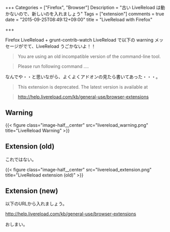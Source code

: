+++
Categories = ["Firefox", "Browser"]
Description = "古い LiveReload は動かないので、新しいのを入れましょう"
Tags = ["extension"]
comments = true
date = "2015-09-25T08:49:12+09:00"
title = "LiveReload with Firefox"

+++


Firefox LiveReload + grunt-contrib-watch LiveReload で以下の warning メッセージがでて、LiveReload うごかないよ！！

>You are using an old incompatible version of the command-line tool.

>Please run following command ....

なんでや・・と思いながら、よくよくアドオンの見たら書いてあった・・・。

> This extension is deprecated. The latest version is available at

> <http://help.livereload.com/kb/general-use/browser-extensions>

<!--more-->

## Warning

{{< figure class="image-half__center" src="livereload_warning.png" title="LiveReload Warning" >}}

## Extension (old)

これではない。

{{< figure class="image-half__center" src="livereload_extension.png" title="LiveReload extension (old)" >}}

## Extension (new)

以下のURLから入れましょう。

http://help.livereload.com/kb/general-use/browser-extensions

おしまい。
